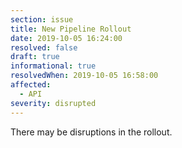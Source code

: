 ```yaml
---
section: issue
title: New Pipeline Rollout
date: 2019-10-05 16:24:00
resolved: false
draft: true
informational: true
resolvedWhen: 2019-10-05 16:58:00
affected:
  - API
severity: disrupted
---
```


There may be disruptions in the rollout.
 